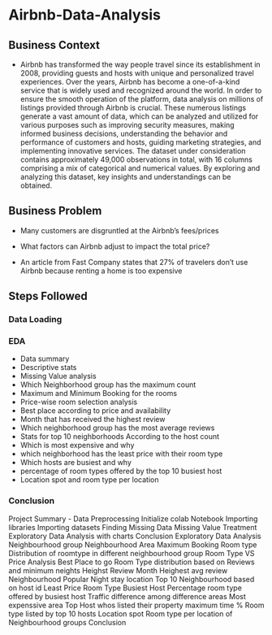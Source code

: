 # Airbnb-Data-Analysis
## Business Context
- Airbnb has transformed the way people travel since its establishment in 2008, providing guests and hosts with unique and personalized travel experiences. Over the years, Airbnb has become a one-of-a-kind service that is widely used and recognized around the world. In order to ensure the smooth operation of the platform, data analysis on millions of listings provided through Airbnb is crucial. These numerous listings generate a vast amount of data, which can be analyzed and utilized for various purposes such as improving security measures, making informed business decisions, understanding the behavior and performance of customers and hosts, guiding marketing strategies, and implementing innovative services. The dataset under consideration contains approximately 49,000 observations in total, with 16 columns comprising a mix of categorical and numerical values. By exploring and analyzing this dataset, key insights and understandings can be obtained.

## Business Problem
- Many customers are disgruntled at the Airbnb’s fees/prices

- What factors can Airbnb adjust to impact the total price?

- An article from Fast Company states that 27% of travelers don’t use Airbnb because renting a home is too expensive

## Steps Followed
### Data Loading
### EDA
  - Data summary
  - Descriptive stats
  - Missing Value analysis
  - Which Neighborhood group has the maximum count
  - Maximum and Minimum Booking for the rooms
  - Price-wise room selection analysis
  - Best place according to price and availability 
  - Month that has received the highest review
  - Which neighborhood group has the most average reviews
  - Stats for top 10 neighborhoods According to the host count
  - Which is most expensive and why 
  - which neighborhood has the least price with their room type
  - Which hosts are busiest and why
  - percentage of room types offered by the top 10 busiest host
  - Location spot and room type per location
 ### Conclusion
 
 
 
 Project Summary -
Data Preprocessing
Initialize colab Notebook
Importing libraries
Importing datasets
Finding Missing Data
Missing Value Treatment
Exploratory Data Analysis with charts
Conclusion
Exploratory Data Analysis
Neighbourhood group
Neighbourhood Area
Maximum Booking Room type
Distribution of roomtype in different neighbourhood group
Room Type VS Price Analysis
Best Place to go
Room Type distribution based on Reviews and minimum neights
Heighst Review Month
Heighest avg review Neighbourhood
Popular Night stay location
Top 10 Neighbourhood based on host id
Least Price Room Type
Busiest Host
Percentage room type offered by busiest host
Traffic difference among difference areas
Most expenssive area
Top Host whos listed their property maximum time
% Room type listed by top 10 hosts
Location spot
Room type per location of Neighbourhood groups
Conclusion
 

